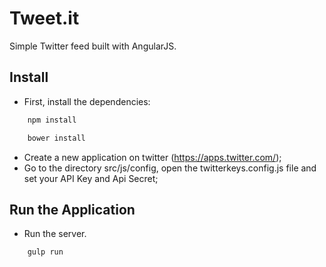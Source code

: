 Tweet.it
================================
Simple Twitter feed built with AngularJS.

Install
------------
 - First, install the dependencies:
```bash
	npm install
```
```bash
	bower install
``` 
 - Create a new application on twitter (https://apps.twitter.com/);
 - Go to the directory src/js/config, open the twitterkeys.config.js file and set your API Key and Api Secret;

 Run the Application
------------
 - Run the server.
```bash
	gulp run
```

